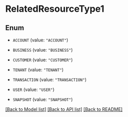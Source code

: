 # RelatedResourceType1

## Enum


* `ACCOUNT` (value: `"ACCOUNT"`)

* `BUSINESS` (value: `"BUSINESS"`)

* `CUSTOMER` (value: `"CUSTOMER"`)

* `TENANT` (value: `"TENANT"`)

* `TRANSACTION` (value: `"TRANSACTION"`)

* `USER` (value: `"USER"`)

* `SNAPSHOT` (value: `"SNAPSHOT"`)


[[Back to Model list]](../README.md#documentation-for-models) [[Back to API list]](../README.md#documentation-for-api-endpoints) [[Back to README]](../README.md)


